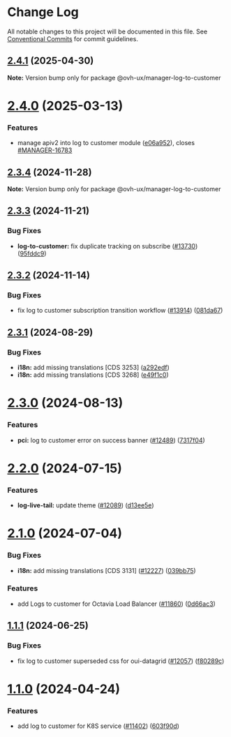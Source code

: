# Change Log

All notable changes to this project will be documented in this file.
See [Conventional Commits](https://conventionalcommits.org) for commit guidelines.

## [2.4.1](https://github.com/ovh/manager/compare/@ovh-ux/manager-log-to-customer@2.4.0...@ovh-ux/manager-log-to-customer@2.4.1) (2025-04-30)

**Note:** Version bump only for package @ovh-ux/manager-log-to-customer





# [2.4.0](https://github.com/ovh/manager/compare/@ovh-ux/manager-log-to-customer@2.3.4...@ovh-ux/manager-log-to-customer@2.4.0) (2025-03-13)


### Features

* manage apiv2 into log to customer module ([e06a952](https://github.com/ovh/manager/commit/e06a9529b890cfdc0db9475507fe23212cc3a5a1)), closes [#MANAGER-16783](https://github.com/ovh/manager/issues/MANAGER-16783)





## [2.3.4](https://github.com/ovh/manager/compare/@ovh-ux/manager-log-to-customer@2.3.3...@ovh-ux/manager-log-to-customer@2.3.4) (2024-11-28)

**Note:** Version bump only for package @ovh-ux/manager-log-to-customer





## [2.3.3](https://github.com/ovh/manager/compare/@ovh-ux/manager-log-to-customer@2.3.2...@ovh-ux/manager-log-to-customer@2.3.3) (2024-11-21)


### Bug Fixes

* **log-to-customer:** fix duplicate tracking on subscribe ([#13730](https://github.com/ovh/manager/issues/13730)) ([95fddc9](https://github.com/ovh/manager/commit/95fddc94eaa5fbcd19c54b25a4917092dfe8d989))





## [2.3.2](https://github.com/ovh/manager/compare/@ovh-ux/manager-log-to-customer@2.3.1...@ovh-ux/manager-log-to-customer@2.3.2) (2024-11-14)


### Bug Fixes

* fix log to customer subscription transition workflow ([#13914](https://github.com/ovh/manager/issues/13914)) ([081da67](https://github.com/ovh/manager/commit/081da67463530ccb5ba4ca8771b5f0c964f9c3a6))





## [2.3.1](https://github.com/ovh/manager/compare/@ovh-ux/manager-log-to-customer@2.3.0...@ovh-ux/manager-log-to-customer@2.3.1) (2024-08-29)


### Bug Fixes

* **i18n:** add missing translations [CDS 3253] ([a292edf](https://github.com/ovh/manager/commit/a292edfc15ff67ea344592a60b55110fabd93907))
* **i18n:** add missing translations [CDS 3268] ([e49f1c0](https://github.com/ovh/manager/commit/e49f1c04cfd115e9559a01bf52c04b2130c24042))





# [2.3.0](https://github.com/ovh/manager/compare/@ovh-ux/manager-log-to-customer@2.2.0...@ovh-ux/manager-log-to-customer@2.3.0) (2024-08-13)


### Features

* **pci:** log to customer error on success banner ([#12489](https://github.com/ovh/manager/issues/12489)) ([7317f04](https://github.com/ovh/manager/commit/7317f04ea1c536bfe32055ed54143ffb852ef61a))





# [2.2.0](https://github.com/ovh/manager/compare/@ovh-ux/manager-log-to-customer@2.1.1...@ovh-ux/manager-log-to-customer@2.2.0) (2024-07-15)


### Features

* **log-live-tail:** update theme ([#12089](https://github.com/ovh/manager/issues/12089)) ([d13ee5e](https://github.com/ovh/manager/commit/d13ee5e6d18a4b9d1b22c47326c61005711319e0))





# [2.1.0](https://github.com/ovh/manager/compare/@ovh-ux/manager-log-to-customer@2.0.0...@ovh-ux/manager-log-to-customer@2.1.0) (2024-07-04)


### Bug Fixes

* **i18n:** add missing translations [CDS 3131] ([#12227](https://github.com/ovh/manager/issues/12227)) ([039bb75](https://github.com/ovh/manager/commit/039bb75a8a524e046cd1e8a1d69c7b18f7177730))


### Features

* add Logs to customer for Octavia Load Balancer ([#11860](https://github.com/ovh/manager/issues/11860)) ([0d66ac3](https://github.com/ovh/manager/commit/0d66ac3cbeccf4aa3c9464c08230077f1649c231))





## [1.1.1](https://github.com/ovh/manager/compare/@ovh-ux/manager-log-to-customer@1.1.0...@ovh-ux/manager-log-to-customer@1.1.1) (2024-06-25)


### Bug Fixes

* fix log to customer superseded css for oui-datagrid ([#12057](https://github.com/ovh/manager/issues/12057)) ([f80289c](https://github.com/ovh/manager/commit/f80289cba6ea9a0257439a896f4d90bae3ad6474))





# [1.1.0](https://github.com/ovh/manager/compare/@ovh-ux/manager-log-to-customer@1.0.0...@ovh-ux/manager-log-to-customer@1.1.0) (2024-04-24)


### Features

* add log to customer for K8S service ([#11402](https://github.com/ovh/manager/issues/11402)) ([603f90d](https://github.com/ovh/manager/commit/603f90d5225316eee2700a03af76bc2e0a9d12ee))
